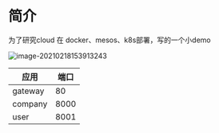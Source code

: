 # 简介

为了研究cloud 在 docker、mesos、k8s部署，写的一个小demo 

![image-20210218153913243](https://gitee.com/haloujava/pics/raw/master/img/image-20210218153913243.png)



| 应用    | 端口 |
| ------- | ---- |
| gateway | 80   |
| company | 8000 |
| user | 8001   |





